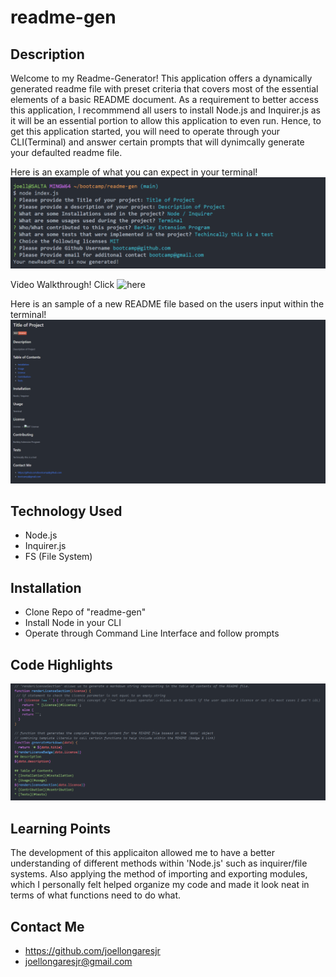# readme-gen
## Description 
Welcome to my Readme-Generator! This application offers a dynamically generated readme file with preset criteria that covers most of the essential elements of a basic README document. As a requirement to better access this application, I recommmend all users to install Node.js and Inquirer.js as it will be an essential portion to allow this application to even run. Hence, to get this application started, you will need to operate through your CLI(Terminal) and answer certain prompts that will dynimcally generate your defaulted readme file. 

Here is an example of what you can expect in your terminal! 
![Terminal.Sample](./Assets/images/READMEGEN%20TERMINAL%20SAMPLE.png)

Video Walkthrough! Click ![here](https://drive.google.com/file/d/1XVJ-3aonA6prCSrucbKFHPsgwwKnu0Ba/view)

Here is an sample of a new README file based on the users input within the terminal!
![Readme.Sample](./Assets/images/Sample%20of%20new%20Readme.png)
## Technology Used
* Node.js
* Inquirer.js
* FS (File System)

## Installation
* Clone Repo of "readme-gen"
* Install Node in your CLI
* Operate through Command Line Interface and follow prompts

## Code Highlights

![Code.Highlight](./Assets/images/readmegen%20code%20highlights.png)

## Learning Points

The development of this applicaiton allowed me to have a better understanding of different methods within 'Node.js' such as inquirer/file systems. Also applying the method of importing and exporting modules, which I personally felt helped organize my code and made it look neat in terms of what functions need to do what. 



## Contact Me 
* https://github.com/joellongaresjr
* joellongaresjr@gmail.com